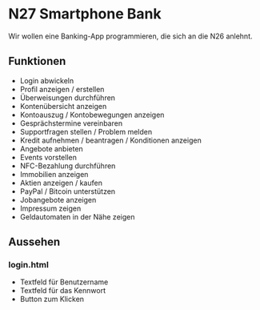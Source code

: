 # N27 Smartphone Bank

Wir wollen eine Banking-App programmieren, die sich an die N26 anlehnt.

## Funktionen

* Login abwickeln
* Profil anzeigen / erstellen
* Überweisungen durchführen
* Kontenübersicht anzeigen
* Kontoauszug / Kontobewegungen anzeigen
* Gesprächstermine vereinbaren
* Supportfragen stellen / Problem melden
* Kredit aufnehmen / beantragen / Konditionen anzeigen
* Angebote anbieten
* Events vorstellen
* NFC-Bezahlung durchführen
* Immobilien anzeigen
* Aktien anzeigen / kaufen
* PayPal / Bitcoin unterstützen
* Jobangebote anzeigen
* Impressum zeigen
* Geldautomaten in der Nähe zeigen

## Aussehen

### login.html
* Textfeld für Benutzername
* Textfeld für das Kennwort
* Button zum Klicken

